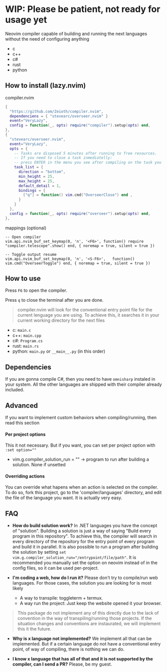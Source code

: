 # WIP: Please be patient, not ready for usage yet 
Neovim compiler capable of building and running the next languages without the need of configuring anything

* c
* c++
* c#
* rust
* python

## How to install (lazy.nvim)
compiler.nvim
```lua
{
  "https://github.com/Zeioth/compiler.nvim",
  dependenciens = { "stevearc/overseer.nvim" }
  event="VeryLazy",
  config = function(_, opts) require("compiler").setup(opts) end,
},
{
  "stevearc/overseer.nvim",
  event="VeryLazy",
  opts = {
    -- Tasks are disposed 5 minutes after running to free resources.
    -- If you need to close a task inmediatelly:
    -- press ENTER in the menu you see after compiling on the task you wanna close.
    task_list = {
      direction = "bottom",
      min_height = 25,
      max_height = 25,
      default_detail = 1,
      bindings = {
        ["q"] = function() vim.cmd("OverseerClose") end ,
      }
    }
  },
  config = function(_, opts) require("overseer").setup(opts) end,
},
```
mappings (optional)
```
-- Open compiler
vim.api.nvim_buf_set_keymap(0, 'n', '<F6>', function() require "compiler.telescope".show() end, { noremap = true, silent = true })

-- Toggle output resume
vim.api.nvim_buf_set_keymap(0, 'n', '<S-F6>',   function() vim.cmd("OverseerToggle") end, { noremap = true, silent = true })
```

## How to use
Press `F6` to open the compiler.

Press `q` to close the terminal after you are done.

> compiler.nvim will look for the conventional entry point file for the current lenguage you are using. To achieve this, it searches it in your current working directory for the next files

  * c: `main.c`
  * c++: `main.cpp`
  * c#: `Program.cs`
  * rust: `main.rs`
  * python: `main.py` or `__main__.py` (in this order)

## Dependencies
If you are gonna compile C#, then you need to have `omnisharp` instaled in your system. All the other languages are shipped with their compiler already included.

## Advanced
If you want to implement custom behaviors when compiling/running, then read this section

#### Per project options
This it not necessary. But if you want, you can set per project option with `:set option=""`

* vim.g.compiler_solution_run = "" → program to run after building a solution. None if unsetted

#### Overriding actions
You can override what hapens when an action is selected on the compiler. To do so, fork this project, go to the 'compiler/languages' directory, and edit the file of the language you want. It is actually very easy.

## FAQ

* **How do build solution work?** In .NET languages you have the concept of "solution". Building a solution is just a way of saying "Build every program in this repository". To achieve this, the compiler will search in every directory of the repository for the entry point of every program and build it in parallel. It is also possible to run a program after building the solution by setting `set vim.g.compiler_solution_run="/entrypoint/file/path"`. It is recommended you manually set the option on neovim instead of in the config files, so it can be used per-project.

* **I'm coding a web, how do I run it?** Please don't try to compile/run web languages. For those cases, the solution you are looking for is most likely

  * A way to transpile: toggleterm + termux.
  * A way run the project: Just keep the website opened it your browser.
  
 > This package do not implement any of this directly due to the lack of convention in the way of transpiling/running those projects. If the situation changes and conventions are instaurated, we will implement this it the future.

* **Why is x language not implemented?** We implement all that can be implemented. But if a certain language do not have a conventional entry point, of way of compiling, there is nothing we can do.

* **I know x language that has all of that and it is not supported by the compiler, can I send a PR?** Please, be my guest.
